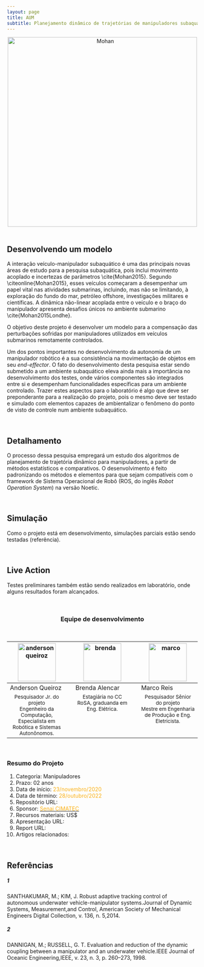 ```yaml
---
layout: page
title: AUM
subtitle: Planejamento dinâmico de trajetórias de manipuladores subaquáticos
---
```


<center>
<img src="{{ 'assets/img/aum/mohan-model.png' | relative_url }}" text-align=center width="500" alt="Mohan" />
</center><br>

## Desenvolvendo um modelo
A interação veículo-manipulador subaquático é uma das principais novas áreas de estudo para a pesquisa subaquática, pois inclui movimento acoplado e incertezas de parâmetros \cite{Mohan2015}. Segundo \citeonline{Mohan2015}, esses veículos começaram a desempenhar um papel vital nas atividades submarinas, incluindo, mas não se limitando, à exploração do fundo do mar, petróleo offshore, investigações militares e científicas. A dinâmica não-linear acoplada entre o veículo e o braço do manipulador apresenta desafios únicos no ambiente submarino \cite{Mohan2015Londhe}.

O objetivo deste projeto é desenvolver um modelo para a compensação das perturbações sofridas por manipuladores utilizados em veículos submarinos remotamente controlados.

Um dos pontos importantes no desenvolvimento da autonomia de um manipulador robótico é a sua consistência na movimentação de objetos em seu *end-effector*. O fato do desenvolvimento desta pesquisa estar sendo submetido a um ambiente subaquático eleva ainda mais a importância no desenvolvimento dos testes, onde vários componentes são integrados entre si e desempenham funcionalidades específicas para um ambiente controlado. Trazer estes aspectos para o laboratório é algo que deve ser preponderante para a realização do projeto, pois o mesmo deve ser testado e simulado com elementos capazes de ambientalizar o fenômeno do ponto de visto de controle num ambiente subaquático. 

<br>

## Detalhamento
O processo dessa pesquisa empregará um estudo dos algoritmos de planejamento de trajetória dinâmico para manipuladores, a partir de métodos estatísticos e comparativos. O desenvolvimento é feito padronizando os métodos e elementos para que sejam compatíveis com o framework de Sistema Operacional de Robô (ROS, do inglês *Robot Operation System*) na versão Noetic. 

<br>

## Simulação
Como o projeto está em desenvolvimento, simulações parciais estão sendo testadas (referência).

<br>

## Live Action
Testes preliminares também estão sendo realizados em laboratório, onde alguns resultados foram alcançados.

<br>


<center>
  <h3 class="post-title">Equipe de desenvolvimento</h3><br/>
</center>
<div class="row">

  <div class=" col-xl-auto offset-xl-0 col-lg-4 offset-lg-0">
      <table class="table-borderless highlight">
        <thead>
          <tr>
            <th><center><img src="{{ 'assets/img/people/andersonvale-1.png' | relative_url }}" width="100" alt="andersonqueiroz" class="img-fluid rounded-circle" /></center></th>
            <th></th>
            <th><center><img src="{{ 'assets/img/people/brendaalencar-1.png' | relative_url }}" width="100" alt="brenda" class="img-fluid rounded-circle"/></center></th>
            <th></th>
            <th><center><img src="{{ 'assets/img/people/marcoreis8b&w-1.png' | relative_url }}" width="100" alt="marco" class="img-fluid rounded-circle"/></center></th>
          </tr>
        </thead>
        <tbody>
          <tr class="font-weight-bolder" style="text-align: center margin-top: 0">
            <td width="33.33%">Anderson Queiroz</td>
            <td></td>
            <td width="33.33%">Brenda Alencar</td>
            <td></td>
            <td width="33.33%">Marco Reis</td>
          </tr>
          <tr style="text-align: center" >
            <td style="vertical-align: top"><small>Pesquisador Jr. do projeto <br>Engenheiro da Computação, Especialista em Robótica e Sistemas Autonônomos.</small></td>
            <td></td>
            <td style="vertical-align: top"><small>Estagiária no CC RoSA, graduanda em Eng. Elétrica.</small></td>
            <td></td>
            <td style="vertical-align: top"><small>Pesquisador Sênior do projeto <br>Mestre em Engenharia de Produção e Eng. Eletricista.</small></td>
          </tr>
        </tbody>
      </table>
  </div>
</div>

<br>

### Resumo do Projeto
1. Categoria: Manipuladores
2. Prazo: 02 anos
3. Data de início: <font color="#fbb117">23/novembro/2020</font>
4. Data de término: <font color="#fbb117">28/outubro/2022</font>
5. Repositório URL: 
6. Sponsor: <a href="http://www.senaicimatec.com.br/en/"><font color="#fbb117">Senai CIMATEC</font></a>
7. Recursos materiais: US$
8. Apresentação URL:
9. Report URL: 
10. Artigos relacionados: 

<br>

## Referências
##### 1 
SANTHAKUMAR, M.;  KIM, J. Robust adaptive tracking control of autonomous underwater vehicle-manipulator systems.Journal  of  Dynamic  Systems,  Measurement,and Control, American Society of Mechanical Engineers Digital Collection, v. 136, n. 5,2014.  
##### 2 
DANNIGAN, M.; RUSSELL, G. T. Evaluation and reduction of the dynamic coupling between a manipulator and an underwater vehicle.IEEE Journal of Oceanic Engineering,IEEE, v. 23, n. 3, p. 260–273, 1998.   
